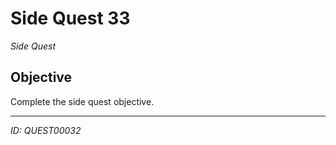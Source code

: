 # Side Quest 33

*Side Quest*

## Objective
Complete the side quest objective.

---
*ID: QUEST00032*